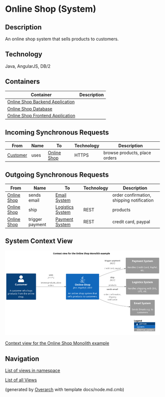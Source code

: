 
# Online Shop (System)
## Description
An online shop system that sells products to customers.


## Technology
Java, AngularJS, DB/2
## Containers
| Container | Description |
|---|---|
| [Online Shop Backend Application](../../../../software-development/architecture/example/monolith/online-shop-backend.md)|  |
| [Online Shop Database](../../../../software-development/architecture/example/monolith/online-shop-db.md)|  |
| [Online Shop Frontend Application](../../../../software-development/architecture/example/monolith/online-shop-frontend.md)|  |
## Incoming Synchronous Requests 
| From | Name | To | Technology | Description |
|---|---|---|---|---|
| [Customer](../../../../software-development/architecture/example/monolith/customer.md) | uses | [Online Shop](../../../../software-development/architecture/example/monolith/online-shop-system.md) | HTTPS | browse products, place orders |
## Outgoing Synchronous Requests 
| From | Name | To | Technology | Description |
|---|---|---|---|---|
| [Online Shop](../../../../software-development/architecture/example/monolith/online-shop-system.md) | sends email | [Email System](../../../../software-development/architecture/example/monolith/email-system.md) |  | order confirmation, shipping notification |
| [Online Shop](../../../../software-development/architecture/example/monolith/online-shop-system.md) | ship | [Logistics System](../../../../software-development/architecture/example/monolith/logistics-system.md) | REST | products |
| [Online Shop](../../../../software-development/architecture/example/monolith/online-shop-system.md) | trigger payment | [Payment System](../../../../software-development/architecture/example/monolith/payment-system.md) | REST | credit card, paypal |

## System Context View
![Context view for the Online Shop Monolith example](../../../../software-development/architecture/example/monolith/context-view.png)

[Context view for the Online Shop Monolith example](../../../../software-development/architecture/example/monolith/context-view.md)


## Navigation
[List of views in namespace](./views-in-namespace.md)

[List of all Views](../../../../views.md)


(generated by [Overarch](https://github.com/soulspace-org/overarch) with template docs/node.md.cmb)
